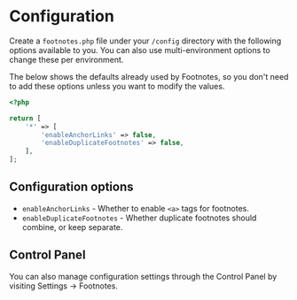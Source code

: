 # Configuration
Create a `footnotes.php` file under your `/config` directory with the following options available to you. You can also use multi-environment options to change these per environment.

The below shows the defaults already used by Footnotes, so you don't need to add these options unless you want to modify the values.

```php
<?php

return [
    '*' => [
        'enableAnchorLinks' => false,
        'enableDuplicateFootnotes' => false,
    ],
];
```

## Configuration options
- `enableAnchorLinks` - Whether to enable `<a>` tags for footnotes.
- `enableDuplicateFootnotes` - Whether duplicate footnotes should combine, or keep separate.

## Control Panel
You can also manage configuration settings through the Control Panel by visiting Settings → Footnotes.
